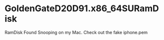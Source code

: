 # GoldenGateD20D91.x86_64SURamDisk
RamDisk Found Snooping on my Mac.  Check out the fake iphone.pem
